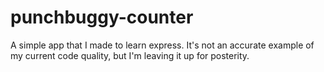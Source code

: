 # punchbuggy-counter
A simple app that I made to learn express. It's not an accurate example of my current code quality, but I'm leaving it up for posterity. 
